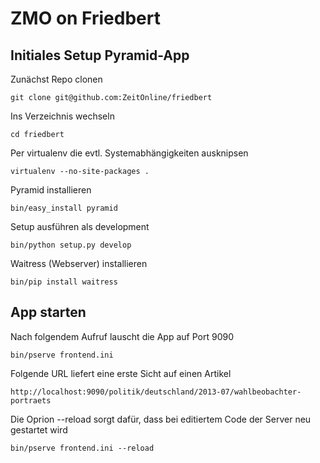 ZMO on Friedbert
================

## Initiales Setup Pyramid-App

Zunächst Repo clonen

	git clone git@github.com:ZeitOnline/friedbert

Ins Verzeichnis wechseln

    cd friedbert

Per virtualenv die evtl. Systemabhängigkeiten ausknipsen

    virtualenv --no-site-packages .

Pyramid installieren

    bin/easy_install pyramid

Setup ausführen als development

    bin/python setup.py develop

Waitress (Webserver) installieren

    bin/pip install waitress

## App starten

Nach folgendem Aufruf lauscht die App auf Port 9090

    bin/pserve frontend.ini

Folgende URL liefert eine erste Sicht auf einen Artikel

    http://localhost:9090/politik/deutschland/2013-07/wahlbeobachter-portraets 

Die Oprion --reload sorgt dafür, dass bei editiertem Code der Server neu gestartet wird

	bin/pserve frontend.ini --reload



